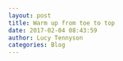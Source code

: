 ```yaml
---
layout: post
title: Warm up from toe to top
date: 2017-02-04 08:43:59
author: Lucy Tennyson
categories: Blog
---
```

